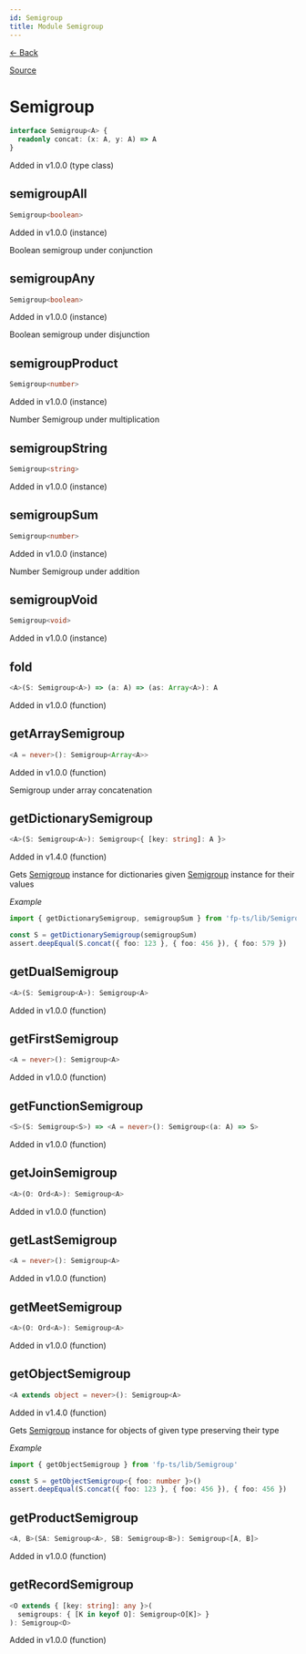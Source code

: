 ```yaml
---
id: Semigroup
title: Module Semigroup
---
```


[← Back](.)

[Source](https://github.com/gcanti/fp-ts/blob/master/src/Semigroup.ts)

# Semigroup

```ts
interface Semigroup<A> {
  readonly concat: (x: A, y: A) => A
}
```

Added in v1.0.0 (type class)

## semigroupAll

```ts
Semigroup<boolean>
```

Added in v1.0.0 (instance)

Boolean semigroup under conjunction

## semigroupAny

```ts
Semigroup<boolean>
```

Added in v1.0.0 (instance)

Boolean semigroup under disjunction

## semigroupProduct

```ts
Semigroup<number>
```

Added in v1.0.0 (instance)

Number Semigroup under multiplication

## semigroupString

```ts
Semigroup<string>
```

Added in v1.0.0 (instance)

## semigroupSum

```ts
Semigroup<number>
```

Added in v1.0.0 (instance)

Number Semigroup under addition

## semigroupVoid

```ts
Semigroup<void>
```

Added in v1.0.0 (instance)

## fold

```ts
<A>(S: Semigroup<A>) => (a: A) => (as: Array<A>): A
```

Added in v1.0.0 (function)

## getArraySemigroup

```ts
<A = never>(): Semigroup<Array<A>>
```

Added in v1.0.0 (function)

Semigroup under array concatenation

## getDictionarySemigroup

```ts
<A>(S: Semigroup<A>): Semigroup<{ [key: string]: A }>
```

Added in v1.4.0 (function)

Gets [Semigroup](./Semigroup.md) instance for dictionaries given [Semigroup](./Semigroup.md) instance for their values

_Example_

```ts
import { getDictionarySemigroup, semigroupSum } from 'fp-ts/lib/Semigroup'

const S = getDictionarySemigroup(semigroupSum)
assert.deepEqual(S.concat({ foo: 123 }, { foo: 456 }), { foo: 579 })
```

## getDualSemigroup

```ts
<A>(S: Semigroup<A>): Semigroup<A>
```

Added in v1.0.0 (function)

## getFirstSemigroup

```ts
<A = never>(): Semigroup<A>
```

Added in v1.0.0 (function)

## getFunctionSemigroup

```ts
<S>(S: Semigroup<S>) => <A = never>(): Semigroup<(a: A) => S>
```

Added in v1.0.0 (function)

## getJoinSemigroup

```ts
<A>(O: Ord<A>): Semigroup<A>
```

Added in v1.0.0 (function)

## getLastSemigroup

```ts
<A = never>(): Semigroup<A>
```

Added in v1.0.0 (function)

## getMeetSemigroup

```ts
<A>(O: Ord<A>): Semigroup<A>
```

Added in v1.0.0 (function)

## getObjectSemigroup

```ts
<A extends object = never>(): Semigroup<A>
```

Added in v1.4.0 (function)

Gets [Semigroup](./Semigroup.md) instance for objects of given type preserving their type

_Example_

```ts
import { getObjectSemigroup } from 'fp-ts/lib/Semigroup'

const S = getObjectSemigroup<{ foo: number }>()
assert.deepEqual(S.concat({ foo: 123 }, { foo: 456 }), { foo: 456 })
```

## getProductSemigroup

```ts
<A, B>(SA: Semigroup<A>, SB: Semigroup<B>): Semigroup<[A, B]>
```

Added in v1.0.0 (function)

## getRecordSemigroup

```ts
<O extends { [key: string]: any }>(
  semigroups: { [K in keyof O]: Semigroup<O[K]> }
): Semigroup<O>
```

Added in v1.0.0 (function)
